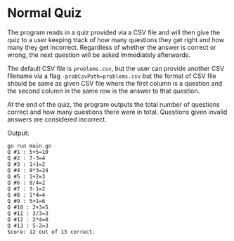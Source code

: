 # Normal Quiz

The program reads in a quiz provided via a CSV file and will then give the quiz to a user keeping track of how many questions they get right and how many they get incorrect. Regardless of whether the answer is correct or wrong, the next question will be asked immediately afterwards.

The default CSV file is `problems.csv`, but the user can provide another CSV filename via a flag `-probCsvPath=problems.csv` but the format of CSV file should be same as given CSV file where the first column is a question and the second column in the same row is the answer to that question.

At the end of the quiz, the program outputs the total number of questions correct and how many questions there were in total. Questions given invalid answers are considered incorrect.

Output: 

```
go run main.go
Q #1 : 5+5=10
Q #2 : 7-3=4
Q #3 : 1+1=2
Q #4 : 8*3=24
Q #5 : 1+2=3
Q #6 : 8/4=2
Q #7 : 3-1=2
Q #8 : 1*4=4
Q #9 : 5+1=6
Q #10 : 2+3=5
Q #11 : 3/3=3
Q #12 : 2*4=8
Q #13 : 5-2=3
Score: 12 out of 13 correct.
```